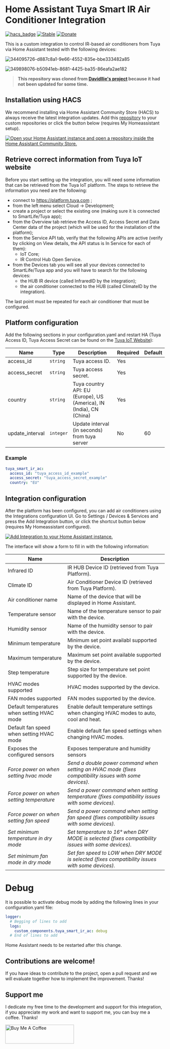 # Home Assistant Tuya Smart IR Air Conditioner Integration
[![hacs_badge](https://img.shields.io/badge/HACS-Custom-orange.svg)](https://github.com/hacs/integration)
[![Stable](https://img.shields.io/github/v/release/EnzoD86/tuya-smart-ir-ac)](https://github.com/EnzoD86/tuya-smart-ir-ac/releases/latest)
[![Donate](https://img.shields.io/badge/donate-BuyMeCoffee-yellow.svg)](https://www.buymeacoffee.com/enzod86)

This is a custom integration to control IR-based air conditioners from Tuya via Home Assistant tested with the following devices:

![344095726-d887c8a1-9e66-4552-835e-bbe333482a85](https://github.com/user-attachments/assets/0c1ed6ea-a2b7-43ca-a979-94ff6e3499dc)

![349898076-b50941eb-8681-4425-ba35-86eafa2ae182](https://github.com/user-attachments/assets/c811bdf9-c9cf-4df3-a1b8-fd4cc7152db9)

>  **This repository was cloned from [DavidIlie's project](https://github.com/DavidIlie/tuya-smart-ir-ac) because it had not been updated for some time.**

## Installation using HACS
We recommend installing via Home Assistant Community Store (HACS) to always receive the latest integration updates.
Add this [repository](https://github.com/EnzoD86/tuya-smart-ir-ac) to your custom repositories or click the button below (requires My Homeassistant setup).

[![Open your Home Assistant instance and open a repository inside the Home Assistant Community Store.](https://my.home-assistant.io/badges/hacs_repository.svg)](https://my.home-assistant.io/redirect/hacs_repository/?owner=EnzoD86&repository=tuya-smart-ir-ac&category=integration)

## Retrieve correct information from Tuya IoT website
Before you start setting up the integration, you will need some information that can be retrieved from the Tuya IoT platform.
The steps to retrieve the information you need are the following:
- connect to https://platform.tuya.com ;
- from the left menu select Cloud -> Development;
- create a project or select the existing one (making sure it is connected to SmartLife/Tuya app);
- from the Overview tab retrieve the Access ID, Access Secret and Data Center data of the project (which will be used for the installation of the platform);
- from the Service API tab, verify that the following APIs are active (verify by clicking on View details, the API status is In Service for each of them):
  - IoT Core;
  - IR Control Hub Open Service.
- from the Devices tab you will see all your devices connected to SmartLife/Tuya app and you will have to search for the following devices:
  - the HUB IR device (called InfraredID by the integration);
  - the air conditioner connected to the HUB (called ClimateID by the integration).

The last point must be repeated for each air conditioner that must be configured.

## Platform configuration
Add the following sections in your configuration.yaml and restart HA (Tuya Access ID, Tuya Access Secret can be found on the [Tuya IoT Website](https://platform.tuya.com/)):

| Name                 | Type      | Description                                                         | Required | Default |
| -------------------- | --------- | ------------------------------------------------------------------- | -------- | ------- |
| access_id            | `string`  | Tuya access ID.                                                     | Yes      |         |
| access_secret        | `string`  | Tuya access secret.                                                 | Yes      |         |
| country              | `string`  | Tuya country API: EU (Europe), US (America), IN (India), CN (China) | Yes      |         |
| update_interval      | `integer` | Update interval (in seconds) from tuya server                       | No       | 60      |

### Example
```yaml
tuya_smart_ir_ac:
  access_id: "tuya_access_id_example"
  access_secret: "tuya_access_secret_example"
  country: "EU"
```

## Integration configuration
After the platform has been configured, you can add air conditioners using the Integrations configuration UI.
Go to Settings / Devices & Services and press the Add Integration button, or click the shortcut button below (requires My Homeassistant configured).

[![Add Integration to your Home Assistant
instance.](https://my.home-assistant.io/badges/config_flow_start.svg)](https://my.home-assistant.io/redirect/config_flow_start/?domain=tuya_smart_ir_ac)

The interface will show a form to fill in with the following information:

| Name                                        | Description                                                                                             |
| ---------------------------------------     | ------------------------------------------------------------------------------------------------------- |
| Infrared ID                                 | IR HUB Device ID (retrieved from Tuya Platform).                                                        |
| Climate ID                                  | Air Conditioner Device ID (retrieved from Tuya Platform).                                               |
| Air conditioner name                        | Name of the device that will be displayed in Home Assistant.                                            |
| Temperature sensor                          | Name of the temperature sensor to pair with the device.                                                 |
| Humidity sensor                             | Name of the humidity sensor to pair with the device.                                                    |
| Minimum temperature                         | Minimum set point availabl supported by the device.                                                     |
| Maximum temperature                         | Maximum set point available supported by the device.                                                    |
| Step temperature                            | Step size for temperature set point supported by the device.                                            |
| HVAC modes supported                        | HVAC modes supported by the device.                                                                     |
| FAN modes supported                         | FAN modes supported by the device.                                                                      |
| Default temperatures when setting HVAC mode | Enable default temperature settings when changing HVAC modes to auto, cool and heat.                    |
| Default fan speed when setting HVAC mode    | Enable default fan speed settings when changing HVAC modes.                                             |
| Exposes the configured sensors              | Exposes temperature and humidity sensors                                                                |
| *Force power on when setting hvac mode*     | *Send a double power command when setting an HVAC mode (fixes compatibility issues with some devices).* |
| *Force power on when setting temperature*   | *Send a power command when setting temperature (fixes compatibility issues with some devices).*         |
| *Force power on when setting fan speed*     | *Send a power command when setting fan speed (fixes compatibility issues with some devices).*           |
| *Set minimum temperature in dry mode*       | *Set temperature to 16° when DRY MODE is selected (fixes compatibility issues with some devices).*      |
| *Set minimum fan mode in dry mode*          | *Set fan speed to LOW when DRY MODE is selected (fixes compatibility issues with some devices).*        |

# Debug
It is possible to activate debug mode by adding the following lines in your configuration.yaml file:

```yaml
logger:
  # Begging of lines to add
  logs:
    custom_components.tuya_smart_ir_ac: debug
  # End of lines to add
```
Home Assistant needs to be restarted after this change.


## Contributions are welcome!
If you have ideas to contribute to the project, open a pull request and we will evaluate together how to implement the improvement. Thanks!

## Support me
I dedicate my free time to the development and support for this integration, if you appreciate my work and want to support me, you can buy me a coffee. Thanks!

<a href="https://www.buymeacoffee.com/enzod86" target="_blank"><img src="https://cdn.buymeacoffee.com/buttons/v2/default-blue.png" alt="Buy Me A Coffee" style="height: 60px !important;width: 217px !important;" ></a>
